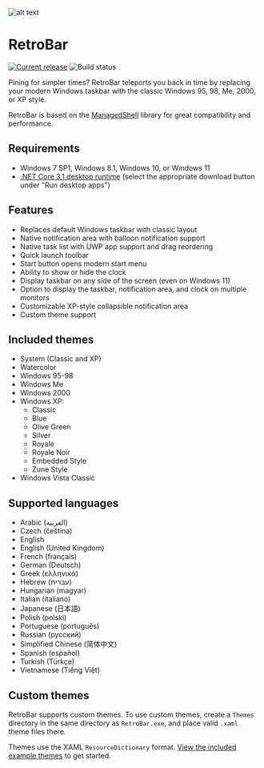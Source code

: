 ﻿![alt text](https://raw.githubusercontent.com/dremin/retrobar/master/retrobar-preview.png "RetroBar")

# RetroBar
[![Current release](https://img.shields.io/github/v/release/dremin/RetroBar)](https://github.com/dremin/RetroBar/releases/latest) ![Build status](https://github.com/dremin/RetroBar/workflows/RetroBar/badge.svg)

Pining for simpler times? RetroBar teleports you back in time by replacing your modern Windows taskbar with the classic Windows 95, 98, Me, 2000, or XP style.

RetroBar is based on the [ManagedShell](https://github.com/cairoshell/ManagedShell) library for great compatibility and performance.

## Requirements
- Windows 7 SP1, Windows 8.1, Windows 10, or Windows 11
- [.NET Core 3.1 desktop runtime](https://dotnet.microsoft.com/download/dotnet/3.1/runtime) (select the appropriate download button under "Run desktop apps")

## Features
- Replaces default Windows taskbar with classic layout
- Native notification area with balloon notification support
- Native task list with UWP app support and drag reordering
- Quick launch toolbar
- Start button opens modern start menu
- Ability to show or hide the clock
- Display taskbar on any side of the screen (even on Windows 11)
- Option to display the taskbar, notification area, and clock on multiple monitors
- Customizable XP-style collapsible notification area
- Custom theme support

## Included themes
- System (Classic and XP)
- Watercolor
- Windows 95-98
- Windows Me
- Windows 2000
- Windows XP:
  - Classic
  - Blue
  - Olive Green
  - Silver
  - Royale
  - Royale Noir
  - Embedded Style
  - Zune Style
- Windows Vista Classic

## Supported languages
- Arabic (العربية)
- Czech (čeština)
- English
- English (United Kingdom)
- French (français)
- German (Deutsch)
- Greek (ελληνικά)
- Hebrew (עברית)
- Hungarian (magyar)
- Italian (italiano)
- Japanese (日本語)
- Polish (polski)
- Portuguese (português)
- Russian (русский)
- Simplified Chinese (简体中文)
- Spanish (español)
- Turkish (Türkçe)
- Vietnamese (Tiếng Việt)

## Custom themes
RetroBar supports custom themes. To use custom themes, create a `Themes` directory in the same directory as `RetroBar.exe`, and place valid `.xaml` theme files there.

Themes use the XAML `ResourceDictionary` format. [View the included example themes](https://github.com/dremin/RetroBar/tree/master/RetroBar/Themes) to get started.